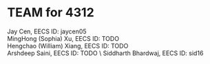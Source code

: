 # TEAM for 4312
 Jay Cen, EECS ID: jaycen05 \
 MingHong (Sophia) Xu, EECS ID: TODO \
 Hengchao (William) Xiang, EECS ID: TODO \
 Arshdeep Saini, EECS ID: TODO \ 
 Siddharth Bhardwaj, EECS ID: sid16 
